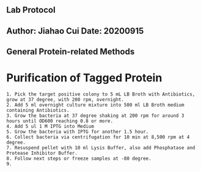 Lab Protocol
---
Author: Jiahao Cui
Date: 20200915
---
General Protein-related Methods
---
# Purification of Tagged Protein
	1. Pick the target positive colony to 5 mL LB Broth with Antibiotics, grow at 37 degree, with 200 rpm, overnight.
	2. Add 5 ml overnight culture mixture into 500 ml LB Broth medium containing Antibiotics.
	3. Grow the bacteria at 37 degree shaking at 200 rpm for around 3 hours until OD600 reaching 0.8 or more.
	4. Add 5 ul 1 M IPTG into Medium
	5. Grow the bacteria with IPTG for another 1.5 hour.
	6. Collect bacteria via centrifugation for 10 min at 8,500 rpm at 4 degree.
	7. Resuspend pellet with 10 ml Lysis Buffer, also add Phosphatase and Protease Inhibitor Buffer.
	8. Follow next steps or freeze samples at -80 degree.
	9. 